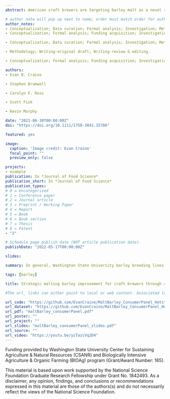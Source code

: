 ```yaml
---
abstract: American craft brewers are targeting barley malt as a novel source of flavor and as a means of differentiation. However, fundamental tools have only recently emerged to aid barley breeders in supporting this effort, such as the hot steep malt sensory method, a wort preparation method recently approved by the American Society of Brewing Chemists for evaluation of extractable malt flavor. The primary objective of this study was to determine if insights into beer liking and sensory attributes can be gained through hot steep malt sensory using an untrained panel of craft beer consumers (n = 95). We evaluated consumer acceptance of hot steep and beer samples of different barley genotypes using a 9-point hedonic scale, check-all-that-apply (CATA), and open comment during separate sensory panels. Beers brewed with Washington State University breeding lines (n = 4), selected for all-malt craft brewing, generally had higher consumer acceptance than the industry-standard control variety (CDC Copeland). Genotype had a significant influence on the consumer acceptance of beer aroma, appearance, taste/flavor, sweetness, and overall liking but only on hot steep appearance. Significant differences between genotypes were found for 18% (fruity and other) and 46% (chemical, citrus, earthy, fruity, stale, and sweet aromatic) of CATA attributes for the hot steep and beer panels, respectively. Hot steep and beer liking and sensory attributes had low correlation coefficients. For example, beer overall liking was negatively correlated with chemical (r = −0.338, p < 0.0001) and positively correlated with fruity (r = 0.265, p < 0.0001). This study demonstrates that untrained craft beer consumers can better differentiate among genotypes using beers than hot steep samples.

# author note will pop up next to name; order must match order for authors:
author_notes: 
- Conceptualization; Data curation; Formal analysis; Investigation; Methodology; Project administration; Resources; Software; Visualization; Writing-original draft; Writing-review & editing. 
- Conceptualization; Formal analysis; Funding acquisition; Investigation; Methodology; Project administration; Resources; Supervision; Writing-review & editing.

- Conceptualization; Data curation; Formal analysis; Investigation; Methodology; Project administration; Supervision; Writing-original draft; Writing-review & editing.

- Methodology; Writing-original draft; Writing-review & editing.

- Conceptualization; Formal analysis; Funding acquisition; Investigation; Methodology; Project administration; Supervision; Writing-original draft; Writing-review & editing.

authors:
- Evan B. Craine

- Stephen Bramwell

- Carolyn F. Ross

- Scott Fisk

- Kevin Murphy

date: "2021-06-30T00:00:00Z"
doi: "https://doi.org/10.1111/1750-3841.15786"

featured: yes

image:
  caption: 'Image credit: Evan Craine'
  focal_point: ""
  preview_only: false

projects:
- example
publication: In *Journal of Food Science* 
publication_short: In *Journal of Food Science*
publication_types:
# 0 = Uncategorized
# 1 = Conference paper
# 2 = Journal article
# 3 = Preprint / Working Paper
# 4 = Report
# 5 = Book
# 6 = Book section
# 7 = Thesis
# 8 = Patent 
- "2"

# Schedule page publish date (NOT article publication date).
publishDate: "2022-05-17T00:00:00Z"

slides: 

summary: In general, Washington State University barley breeding lines had higher consumer acceptance than the control variety, CDC Copeland. Each genotype had a distinctive beer flavor profile, such as 12WA_120.14 (fruity and sweet aromatic), which had the highest consumer acceptance ratings, and 10WA_107.43 (citrus), which has been released as the variety “Palmer.” The results illustrate that the use of different barley genotypes presents varied sensory properties in the final beer and that particular malt and beer sensory attributes may influence consumer acceptance.

tags: [barley]

title: Strategic malting barley improvement for craft brewers through consumer sensory evaluation of malt and beer

#The url_ links can either point to local or web content. Associated local publication content, may be copied to the publication’s folder and referenced like url_code = "code.zip".

url_code: "https://github.com/EvanCraine/MaltBarley_ConsumerPanel_HotsteepBeer"
url_dataset: "https://github.com/EvanCraine/MaltBarley_ConsumerPanel_HotsteepBeer"
url_pdf: "maltBarley_consumerPanel.pdf"
url_poster: ""
url_project: ""
url_slides: "maltBarley_consumerPanel_slides.pdf"
url_source: ""
url_video: "https://youtu.be/yiTazcVq2D4"
---
```


Funding provided by Washington State University Center for Sustaining Agriculture & Natural Resources (CSANR) and Biologically Intensive Agriculture & Organic Farming (BIOAg) program (Grant/Award Number: 165).

This material is based upon work supported by the National Science Foundation Graduate Research Fellowship under Grant No. 1842493. As a disclaimer, any opinion, findings, and conclusions or recommendations expressed in this material are those of the authors(s) and do not necessarily reflect the views of the National Science Foundation.

